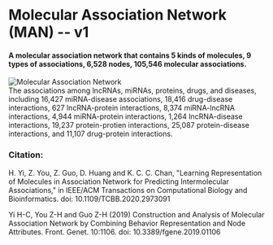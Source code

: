 # Molecular Association Network (MAN) -- v1
#### A molecular association network that contains 5 kinds of molecules, 9 types of associations, 6,528 nodes, 105,546 molecular associations.  
![Molecular Association Network](MAN.png)  
The associations among lncRNAs, miRNAs, proteins, drugs, and diseases, including 16,427 miRNA-disease associations, 18,416 drug-disease interactions, 627 lncRNA-protein interactions, 8,374 miRNA-lncRNA interactions, 4,944 miRNA-protein interactions, 1,264 lncRNA-disease interactions, 19,237 protein-protien interactions, 25,087 protein-disease interactions, and 11,107 drug-protein interactions.
### Citation:
H. Yi, Z. You, Z. Guo, D. Huang and K. C. C. Chan, "Learning Representation of Molecules in Association Network for Predicting Intermolecular Associations," in IEEE/ACM Transactions on Computational Biology and Bioinformatics. doi: 10.1109/TCBB.2020.2973091 

Yi H-C, You Z-H and Guo Z-H (2019) Construction and Analysis of Molecular Association Network by Combining Behavior Representation and Node Attributes. Front. Genet. 10:1106. doi: 10.3389/fgene.2019.01106
